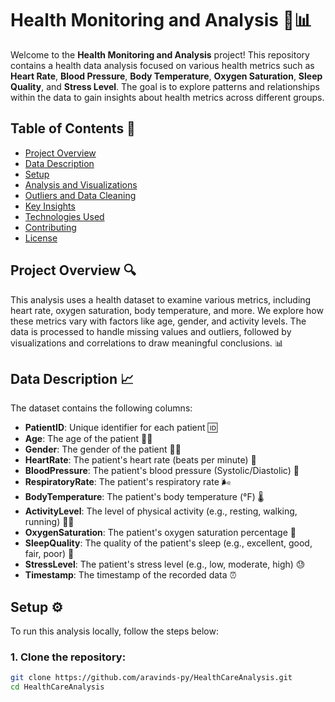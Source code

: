# Health Monitoring and Analysis 🏥📊

Welcome to the **Health Monitoring and Analysis** project! This repository contains a health data analysis focused on various health metrics such as **Heart Rate**, **Blood Pressure**, **Body Temperature**, **Oxygen Saturation**, **Sleep Quality**, and **Stress Level**. The goal is to explore patterns and relationships within the data to gain insights about health metrics across different groups.

## Table of Contents 📑
- [Project Overview](#project-overview)
- [Data Description](#data-description)
- [Setup](#setup)
- [Analysis and Visualizations](#analysis-and-visualizations)
- [Outliers and Data Cleaning](#outliers-and-data-cleaning)
- [Key Insights](#key-insights)
- [Technologies Used](#technologies-used)
- [Contributing](#contributing)
- [License](#license)

## Project Overview 🔍
This analysis uses a health dataset to examine various metrics, including heart rate, oxygen saturation, body temperature, and more. We explore how these metrics vary with factors like age, gender, and activity levels. The data is processed to handle missing values and outliers, followed by visualizations and correlations to draw meaningful conclusions. 📊

## Data Description 📈
The dataset contains the following columns:
- **PatientID**: Unique identifier for each patient 🆔
- **Age**: The age of the patient 👶👵
- **Gender**: The gender of the patient 👩👨
- **HeartRate**: The patient's heart rate (beats per minute) 💓
- **BloodPressure**: The patient's blood pressure (Systolic/Diastolic) 💉
- **RespiratoryRate**: The patient's respiratory rate 🌬️
- **BodyTemperature**: The patient's body temperature (°F) 🌡️
- **ActivityLevel**: The level of physical activity (e.g., resting, walking, running) 🏃‍♂️
- **OxygenSaturation**: The patient's oxygen saturation percentage 💨
- **SleepQuality**: The quality of the patient's sleep (e.g., excellent, good, fair, poor) 🛌
- **StressLevel**: The patient's stress level (e.g., low, moderate, high) 😓
- **Timestamp**: The timestamp of the recorded data ⏰

## Setup ⚙️
To run this analysis locally, follow the steps below:

### 1. Clone the repository:
```bash
git clone https://github.com/aravinds-py/HealthCareAnalysis.git
cd HealthCareAnalysis
